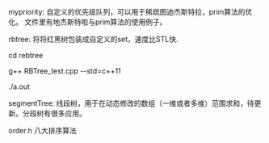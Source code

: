 mypriority: 自定义的优先级队列，可以用于稀疏图迪杰斯特拉，prim算法的优化。
文件里有地杰斯特啦与prim算法的使用例子。

rbtree: 将将红黑树包装成自定义的set，速度比STL快.

cd rebtree

g++ RBTree_test.cpp --std=c++11

./a.out


segmentTree: 线段树，用于在动态修改的数组（一维或者多维）范围求和，待更新。分段树有很多应用。

order.h  八大排序算法
